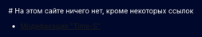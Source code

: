 <!--Doctype HTML-->
<html>
<head>
<meta charset="utf-8">
<style>
html {background-color: #00092B;}
[href="https://perxxxido.tk/"] {display: none;}
.markdown-body {
background-color: #00092B;
color: #fafafa;
}
body {
background-color: #00092B;
color: #fafafa;
}
</style>
</head>
<bady>
# На этом сайте ничего нет, кроме некоторых ссылок

* [Модификация "Time-S"](time-s)
</body>
</html>
